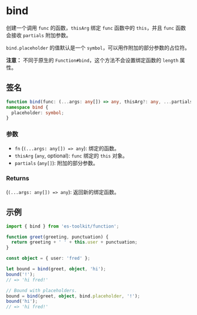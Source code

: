 # bind

创建一个调用 `func` 的函数，`thisArg` 绑定 `func` 函数中的 `this`，并且 `func` 函数会接收 `partials` 附加参数。

`bind.placeholder` 的值默认是一个 `symbol`，可以用作附加的部分参数的占位符。

**注意：** 不同于原生的 `Function#bind`，这个方法不会设置绑定函数的 `length` 属性。

## 签名

```typescript
function bind(func: (...args: any[]) => any, thisArg?: any, ...partials: any[]): (...args: any[]) => any;
namespace bind {
  placeholder: symbol;
}
```

### 参数

- `fn` (`(...args: any[]) => any`): 绑定的函数。
- `thisArg` (`any`, optional): `func` 绑定的 `this` 对象。
- `partials` (`any[]`): 附加的部分参数。

### Returns

(`(...args: any[]) => any`): 返回新的绑定函数。

## 示例

```typescript
import { bind } from 'es-toolkit/function';

function greet(greeting, punctuation) {
  return greeting + ' ' + this.user + punctuation;
}

const object = { user: 'fred' };

let bound = bind(greet, object, 'hi');
bound('!');
// => 'hi fred!'

// Bound with placeholders.
bound = bind(greet, object, bind.placeholder, '!');
bound('hi');
// => 'hi fred!'
```
